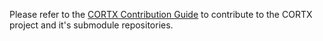Please refer to the [CORTX Contribution Guide](https://github.com/Seagate/cortx/blob/main/CONTRIBUTING.md) to contribute to the CORTX project and it's submodule repositories.
